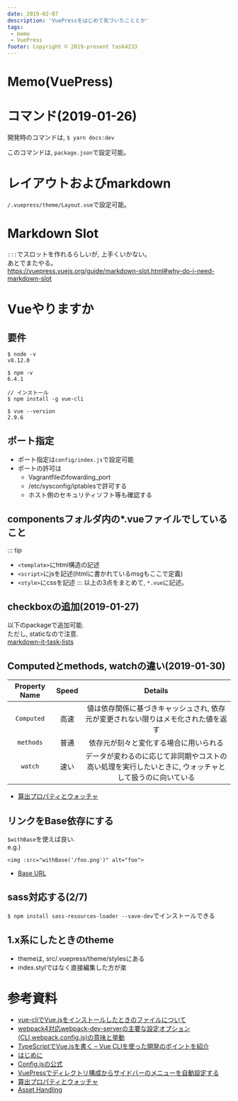 ```yaml
---
date: 2019-02-07
description: 'VuePressをはじめて気づいたこととか'
tags: 
 - memo
 - VuePress
footer: Copyright ©︎ 2019-present task4233
---
```


# Memo(VuePress)
# コマンド(2019-01-26)
開発時のコマンドは, 
`$ yarn docs:dev`

このコマンドは, `package.json`で設定可能。

# レイアウトおよびmarkdown
`/.vuepress/theme/Layout.vue`で設定可能。  

# Markdown Slot
`:::`でスロットを作れるらしいが, 上手くいかない。  
あとでまたやる。  
https://vuepress.vuejs.org/guide/markdown-slot.html#why-do-i-need-markdown-slot

# Vueやりますか
## 要件
```
$ node -v
v8.12.0

$ npm -v  
6.4.1

// インストール
$ npm install -g vue-cli

$ vue --version
2.9.6
```

## ポート指定
 - ポート指定は`config/index.js`で設定可能
 - ポートの許可は
   - Vagrantfileのfowarding_port
   - /etc/sysconfig/iptablesで許可する
   - ホスト側のセキュリティソフト等も確認する

## componentsフォルダ内の*.vueファイルでしていること
::: tip
 - `<template>`にhtml構造の記述
 - `<script>`にjsを記述(htmlに書かれているmsgもここで定義)
 - `<style>`にcssを記述
:::
以上の3点をまとめて, `*.vue`に記述。

## checkboxの追加(2019-01-27)
以下のpackageで追加可能.  
ただし, staticなので注意.  
[markdown-it-task-lists](https://github.com/revin/markdown-it-task-lists)

## Computedとmethods, watchの違い(2019-01-30)
|Property Name|Speed|Details|
|:-:|:-:|:-:|
|`Computed`|高速|値は依存関係に基づきキャッシュされ, 依存元が変更されない限りはメモ化された値を返す|  
|`methods`|普通|依存元が刻々と変化する場合に用いられる|
|`watch`|速い|データが変わるのに応じて非同期やコストの高い処理を実行したいときに, ウォッチャとして扱うのに向いている|


 - [算出プロパティとウォッチャ](https://jp.vuejs.org/v2/guide/computed.html)

## リンクをBase依存にする
`$withBase`を使えば良い.  
e.g.)  
```vue
<img :src="withBase('/foo.png')" alt="foo">
```
 - [Base URL](https://vuepress.vuejs.org/guide/assets.html#base-url)

## sass対応する(2/7)
`$ npm install sass-resources-loader --save-dev`でインストールできる

## 1.x系にしたときのtheme
 - themeは, src/.vuepress/theme/stylesにある
 - index.stylではなく直接編集した方が楽
 
# 参考資料
 - [vue-cliでVue.jsをインストールしたときのファイルについて](https://qiita.com/magaya0403/items/2b5d9641592df0c7cba2)
 - [webpack4対応webpack-dev-serverの主要な設定オプション(CLI,webpack.config.js)の意味と挙動](https://qiita.com/riversun/items/d27f6d3ab7aaa119deab)
 - [TypeScriptでVue.jsを書く – Vue CLIを使った開発のポイントを紹介](https://mae.chab.in/archives/60167)
 - [はじめに](https://jp.vuejs.org/v2/guide/index.html)
 - [Config.jsの公式](https://vuepress.vuejs.org/config/#basic-config)
 - [VuePressでディレクトリ構成からサイドバーのメニューを自動設定する](https://qiita.com/jacoyutorius/items/ad769d5e303d222f215a)
 - [算出プロパティとウォッチャ](https://jp.vuejs.org/v2/guide/computed.html)
 - [Asset Handling](https://vuepress.vuejs.org/guide/assets.html#asset-handling)